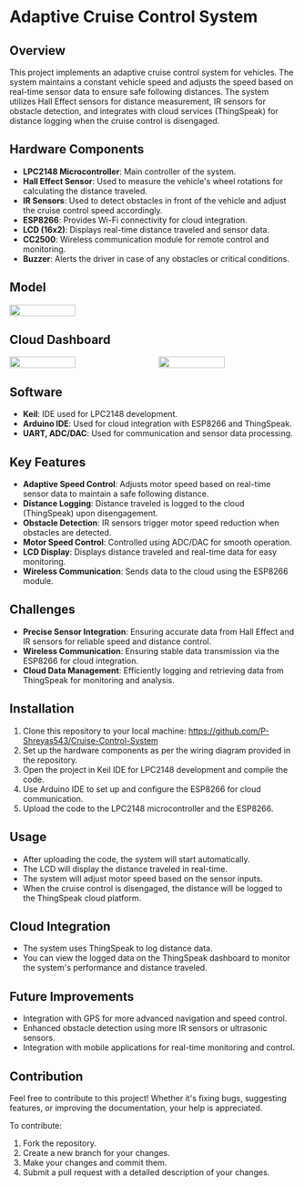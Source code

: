 # Adaptive Cruise Control System

## Overview

This project implements an adaptive cruise control system for vehicles. The system maintains a constant vehicle speed and adjusts the speed based on real-time sensor data to ensure safe following distances. The system utilizes Hall Effect sensors for distance measurement, IR sensors for obstacle detection, and integrates with cloud services (ThingSpeak) for distance logging when the cruise control is disengaged.

## Hardware Components

- **LPC2148 Microcontroller**: Main controller of the system.
- **Hall Effect Sensor**: Used to measure the vehicle's wheel rotations for calculating the distance traveled.
- **IR Sensors**: Used to detect obstacles in front of the vehicle and adjust the cruise control speed accordingly.
- **ESP8266**: Provides Wi-Fi connectivity for cloud integration.
- **LCD (16x2)**: Displays real-time distance traveled and sensor data.
- **CC2500**: Wireless communication module for remote control and monitoring.
- **Buzzer**: Alerts the driver in case of any obstacles or critical conditions.

## Model

<div style="display: flex; justify-content: space-between;">
  <img src="https://github.com/user-attachments/assets/3ebbf005-f449-4e89-b1e3-5a534347fc20" width="48%" />
  
</div>

## Cloud Dashboard

<div style="display: flex; justify-content: space-between;">
  <img src="https://github.com/user-attachments/assets/ca284875-acdc-4054-a0de-0706b814ca53" width="48%" />
  <img src="https://github.com/user-attachments/assets/fd148bae-8a61-41c3-8111-e08d49f7ead3" width="48%" />
</div>

## Software

- **Keil**: IDE used for LPC2148 development.
- **Arduino IDE**: Used for cloud integration with ESP8266 and ThingSpeak.
- **UART, ADC/DAC**: Used for communication and sensor data processing.

## Key Features

- **Adaptive Speed Control**: Adjusts motor speed based on real-time sensor data to maintain a safe following distance.
- **Distance Logging**: Distance traveled is logged to the cloud (ThingSpeak) upon disengagement.
- **Obstacle Detection**: IR sensors trigger motor speed reduction when obstacles are detected.
- **Motor Speed Control**: Controlled using ADC/DAC for smooth operation.
- **LCD Display**: Displays distance traveled and real-time data for easy monitoring.
- **Wireless Communication**: Sends data to the cloud using the ESP8266 module.

## Challenges

- **Precise Sensor Integration**: Ensuring accurate data from Hall Effect and IR sensors for reliable speed and distance control.
- **Wireless Communication**: Ensuring stable data transmission via the ESP8266 for cloud integration.
- **Cloud Data Management**: Efficiently logging and retrieving data from ThingSpeak for monitoring and analysis.

## Installation

1. Clone this repository to your local machine: https://github.com/P-Shreyas543/Cruise-Control-System
2. Set up the hardware components as per the wiring diagram provided in the repository.
3. Open the project in Keil IDE for LPC2148 development and compile the code.
4. Use Arduino IDE to set up and configure the ESP8266 for cloud communication.
5. Upload the code to the LPC2148 microcontroller and the ESP8266.

## Usage

- After uploading the code, the system will start automatically.
- The LCD will display the distance traveled in real-time.
- The system will adjust motor speed based on the sensor inputs.
- When the cruise control is disengaged, the distance will be logged to the ThingSpeak cloud platform.

## Cloud Integration

- The system uses ThingSpeak to log distance data.
- You can view the logged data on the ThingSpeak dashboard to monitor the system's performance and distance traveled.

## Future Improvements

- Integration with GPS for more advanced navigation and speed control.
- Enhanced obstacle detection using more IR sensors or ultrasonic sensors.
- Integration with mobile applications for real-time monitoring and control.

## Contribution

Feel free to contribute to this project! Whether it's fixing bugs, suggesting features, or improving the documentation, your help is appreciated.

To contribute:
1. Fork the repository.
2. Create a new branch for your changes.
3. Make your changes and commit them.
4. Submit a pull request with a detailed description of your changes.

